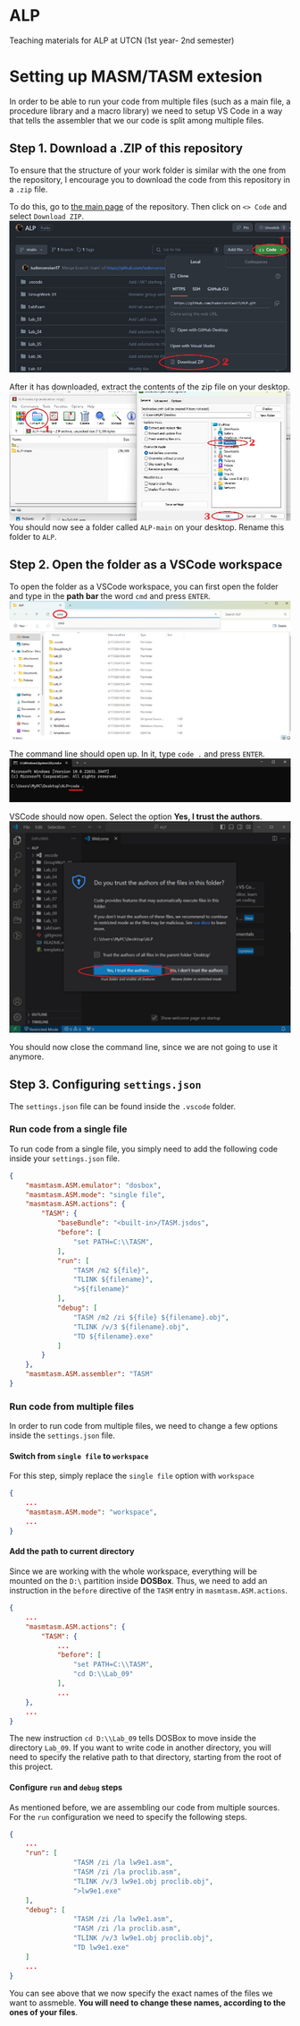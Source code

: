 # ALP
Teaching materials for ALP at UTCN (1st year- 2nd semester)

# Setting up MASM/TASM extesion

In order to be able to run your code from multiple files (such as a main file, a procedure library and a macro library) we need to setup VS Code in a way that tells the assembler that we our code is split among multiple files.

## Step 1. Download a .ZIP of this repository
To ensure that the structure of your work folder is similar with the one from the repository, I encourage you to download the code from this repository in a `.zip` file.

To do this, go to [the main page](https://github.com/tudorcoroian17/ALP/tree/main) of the repository. Then click on `<> Code` and select `Download ZIP`.
![Download ZIP](/resources/imgs/step1a.jpg "Download the ZIP file")

After it has downloaded, extract the contents of the zip file on your desktop.
![Extract contents](/resources/imgs/step1b.jpg "Extract contents")
You should now see a folder called `ALP-main` on your desktop. Rename this folder to `ALP`.

## Step 2. Open the folder as a VSCode workspace
To open the folder as a VSCode workspace, you can first open the folder and type in the **path bar** the word `cmd` and press `ENTER`.
![Open cmd](/resources/imgs/step2a.jpg "Open command line")

The command line should open up. In it, type `code .` and press `ENTER`.
![Open VSCode](/resources/imgs/step2b.jpg "Open Visual Studio Code")

VSCode should now open. Select the option **Yes, I trust the authors**.
![Trust authors](/resources/imgs/step2c.jpg "Trust authors")

You should now close the command line, since we are not going to use it anymore.

## Step 3. Configuring `settings.json`

The `settings.json` file can be found inside the `.vscode` folder. 

### Run code from a single file
To run code from a single file, you simply need to add the following code inside your `settings.json` file. 

```json
{
    "masmtasm.ASM.emulator": "dosbox",
    "masmtasm.ASM.mode": "single file",
    "masmtasm.ASM.actions": {
        "TASM": {
            "baseBundle": "<built-in>/TASM.jsdos",
            "before": [
                "set PATH=C:\\TASM",
            ],
            "run": [
                "TASM /m2 ${file}",
                "TLINK ${filename}",
                ">${filename}"
            ],
            "debug": [
                "TASM /m2 /zi ${file} ${filename}.obj",
                "TLINK /v/3 ${filename}.obj",
                "TD ${filename}.exe"
            ]
        }
    },
    "masmtasm.ASM.assembler": "TASM"
}
```

### Run code from multiple files
In order to run code from multiple files, we need to change a few options inside the `settings.json` file.

#### Switch from `single file` to `workspace`
For this step, simply replace the `single file` option with `workspace`

```json
{
    ...
    "masmtasm.ASM.mode": "workspace",
    ...
}
```

#### Add the path to current directory
Since we are working with the whole workspace, everything will be mounted on the `D:\` partition inside **DOSBox**. Thus, we need to add an instruction in the `before` directive of the `TASM` entry in `masmtasm.ASM.actions`.

```json
{
    ...
    "masmtasm.ASM.actions": {
        "TASM": {
            ...
            "before": [
                "set PATH=C:\\TASM",
                "cd D:\\Lab_09"
            ],
            ...
    },
    ...
}
```

The new instruction `cd D:\\Lab_09` tells DOSBox to move inside the directory `Lab_09`. If you want to write code in another directory, you will need to specify the relative path to that directory, starting from the root of this project.

#### Configure `run` and `debug` steps
As mentioned before, we are assembling our code from multiple sources. For the `run` configuration we need to specify the following steps.

```json
{
    ...
    "run": [
                "TASM /zi /la lw9e1.asm",
                "TASM /zi /la proclib.asm",
                "TLINK /v/3 lw9e1.obj proclib.obj",
                ">lw9e1.exe"
    ],
    "debug": [
                "TASM /zi /la lw9e1.asm",
                "TASM /zi /la proclib.asm",
                "TLINK /v/3 lw9e1.obj proclib.obj",
                "TD lw9e1.exe"
    ]
    ...
}
```

You can see above that we now specify the exact names of the files we want to assmeble. **You will need to change these names, according to the ones of your files**.



